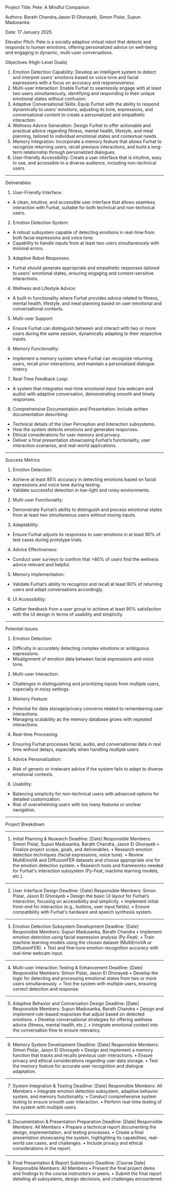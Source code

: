 Project Title:
Pete: A Mindful Companion

Authors:
Barath Chandra,Jason El Ghorayeb, Simon Pislar, Supun Madusanka

Date:
17 January 2025

Elevator Pitch:
Pete is a socially adaptive virtual robot that detects and responds to human emotions, offering personalized advice on well-being and engaging in dynamic, multi-user conversations.

Objectives (High-Level Goals)
1.	Emotion Detection Capability:
Develop an intelligent system to detect and interpret users’ emotions based on voice tone and facial expressions with a focus on accuracy and responsiveness.
2.	Multi-user Interaction:
Enable Furhat to seamlessly engage with at least two users simultaneously, identifying and responding to their unique emotional states without confusion.
3.	Adaptive Conversational Skills:
Equip Furhat with the ability to respond dynamically to users’ emotions, adjusting its tone, expressions, and conversational content to create a personalized and empathetic interaction.
4.	Wellness Advice Generation:
Design Furhat to offer actionable and practical advice regarding fitness, mental health, lifestyle, and meal planning, tailored to individual emotional states and contextual needs.
5.	Memory Integration:
Incorporate a memory feature that allows Furhat to recognize returning users, recall previous interactions, and build a long-term relationship through personalized dialogues.
6.	User-friendly Accessibility:
Create a user interface that is intuitive, easy to use, and accessible to a diverse audience, including non-technical users.
________________________________________________________________________________________
Deliverables
1.	User-Friendly Interface:
-	A clean, intuitive, and accessible user interface that allows seamless interaction with Furhat, suitable for both technical and non-technical users.
2.	Emotion Detection System:
-	A robust subsystem capable of detecting emotions in real-time from both facial expressions and voice tone.
-	Capability to handle inputs from at least two users simultaneously with minimal errors.
3.	Adaptive Robot Responses:
-	Furhat should generate appropriate and empathetic responses tailored to users' emotional states, ensuring engaging and context-sensitive interactions.
4.	Wellness and Lifestyle Advice:
-	A built-in functionality where Furhat provides advice related to fitness, mental health, lifestyle, and meal planning based on user emotional and conversational contexts.
5.	Multi-user Support:
-	Ensure Furhat can distinguish between and interact with two or more users during the same session, dynamically adapting to their respective inputs.
6.	Memory Functionality:
-	Implement a memory system where Furhat can recognize returning users, recall prior interactions, and maintain a personalized dialogue history.
7.	Real-Time Feedback Loop:
-	A system that integrates real-time emotional input (via webcam and audio) with adaptive conversation, demonstrating smooth and timely responses.
8.	Comprehensive Documentation and Presentation:
Include written documentation describing:
- Technical details of the User Perception and Interaction subsystems.
-	How the system detects emotions and generates responses.
-	Ethical considerations for user memory and privacy.
-	Deliver a final presentation showcasing Furhat’s functionality, user interaction scenarios, and real-world applications.
______________________________________________________________________________________
Success Metrics
1.	Emotion Detection:
-	Achieve at least 85% accuracy in detecting emotions based on facial expressions and voice tone during testing.
-	Validate successful detection in low-light and noisy environments.
2.	Multi-user Functionality:
-	Demonstrate Furhat’s ability to distinguish and process emotional states from at least two simultaneous users without mixing inputs.
3.	Adaptability:
-	Ensure Furhat adjusts its responses to user emotions in at least 90% of test cases during prototype trials.
4.	Advice Effectiveness:
-	Conduct user surveys to confirm that >80% of users find the wellness advice relevant and helpful.
5.	Memory Implementation:
-	Validate Furhat’s ability to recognize and recall at least 90% of returning users and adapt conversations accordingly.
6.	UI Accessibility:
-	Gather feedback from a user group to achieve at least 90% satisfaction with the UI design in terms of usability and simplicity.
_____________________________________________________________________________________
Potential Issues
1.	Emotion Detection:
-	Difficulty in accurately detecting complex emotions or ambiguous expressions.
-	Misalignment of emotion data between facial expressions and voice tone.
2.	Multi-user Interaction:
-	Challenges in distinguishing and prioritizing inputs from multiple users, especially in noisy settings.
3.	Memory Feature:
-	Potential for data storage/privacy concerns related to remembering user interactions.
-	Managing scalability as the memory database grows with repeated interactions.
4.	Real-time Processing:
-	Ensuring Furhat processes facial, audio, and conversational data in real time without delays, especially when handling multiple users.
5.	Advice Personalization:
-	Risk of generic or irrelevant advice if the system fails to adapt to diverse emotional contexts.
6.	Usability:
-	Balancing simplicity for non-technical users with advanced options for detailed customization.
-	Risk of overwhelming users with too many features or unclear navigation.
_____________________________________________________________________________________

Project Breakdown
________________________________________
1. Initial Planning & Research
Deadline: [Date]
Responsible Members: Simon Pislar, Supun Madusanka, Barath Chandra, Jason El Ghorayeb
•	Finalize project scope, goals, and deliverables.
•	Research emotion detection techniques (facial expressions, voice tone).
•	Review MultiEmoVA and DiffusionFER datasets and choose appropriate one for the emotion detection system.
•	Research tools and frameworks needed for Furhat's interaction subsystem (Py-Feat, machine learning models, etc.).
________________________________________
2. User Interface Design
Deadline: [Date]
Responsible Members: Simon Pislar, Jason El Ghorayeb
•	Design the basic UI layout for Furhat’s interaction, focusing on accessibility and simplicity.
•	Implement initial front-end for interaction (e.g., buttons, user input fields).
•	Ensure compatibility with Furhat's hardware and speech synthesis system.
________________________________________
3. Emotion Detection Subsystem Development
Deadline: [Date]
Responsible Members: Supun Madusanka, Barath Chandra
•	Implement emotion detection using facial expression analysis (Py-Feat).
•	Train machine learning models using the chosen dataset (MultiEmoVA or DiffusionFER).
•	Test and fine-tune emotion recognition accuracy with real-time webcam input.
________________________________________
4. Multi-user Interaction Testing & Enhancement
Deadline: [Date]
Responsible Members: Simon Pislar, Jason El Ghorayeb
•	Develop the logic for detecting and processing emotional states from two or more users simultaneously.
•	Test the system with multiple users, ensuring correct detection and response.
________________________________________
5. Adaptive Behavior and Conversation Design
Deadline: [Date]
Responsible Members: Supun Madusanka, Barath Chandra
•	Design and implement rule-based responses that adjust based on detected emotions.
•	Develop conversational strategies for offering wellness advice (fitness, mental health, etc.).
•	Integrate emotional context into the conversation flow to ensure relevancy.
________________________________________
6. Memory System Development
Deadline: [Date]
Responsible Members: Simon Pislar, Jason El Ghorayeb
•	Design and implement a memory function that tracks and recalls previous user interactions.
•	Ensure privacy and ethical considerations regarding user data storage.
•	Test the memory feature for accurate user recognition and dialogue adaptation.
________________________________________
7. System Integration & Testing
Deadline: [Date]
Responsible Members: All Members
•	Integrate emotion detection subsystem, adaptive behavior system, and memory functionality.
•	Conduct comprehensive system testing to ensure smooth user interaction.
•	Perform real-time testing of the system with multiple users.
________________________________________
8. Documentation & Presentation Preparation
Deadline: [Date]
Responsible Members: All Members
•	Prepare a technical report documenting the design, implementation, and testing processes.
•	Create a final presentation showcasing the system, highlighting its capabilities, real-world use cases, and challenges.
•	Include privacy and ethical considerations in the report.
________________________________________
9. Final Presentation & Report Submission
Deadline: [Course Date]
Responsible Members: All Members
•	Present the final project demo and findings to the course instructors or peers.
•	Submit the final report detailing all subsystems, design decisions, and challenges encountered.

